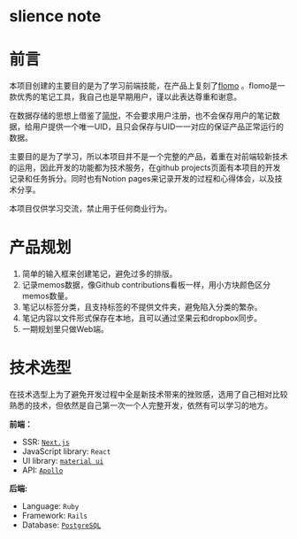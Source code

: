 # slience note
# 前言

本项目创建的主要目的是为了学习前端技能，在产品上复刻了[flomo](https://flomoapp.com/) 。flomo是一款优秀的笔记工具，我自己也是早期用户，谨以此表达尊重和谢意。

在数据存储的思想上借鉴了[简悦](https://simpread.pro/pro.html)，不会要求用户注册，也不会保存用户的笔记数据，给用户提供一个唯一UID，且只会保存与UID一一对应的保证产品正常运行的数据。

主要目的是为了学习，所以本项目并不是一个完整的产品，着重在对前端较新技术的运用，因此开发的功能都为技术服务，在github projects页面有本项目的开发记录和任务拆分。同时也有Notion pages来记录开发的过程和心得体会，以及技术分享。

本项目仅供学习交流，禁止用于任何商业行为。

# 产品规划

1. 简单的输入框来创建笔记，避免过多的排版。
2. 记录memos数据，像Github contributions看板一样，用小方块颜色区分memos数量。
3. 笔记以标签分类，且支持标签的不提供文件夹，避免陷入分类的繁杂。
4. 笔记内容以文件形式保存在本地，且可以通过坚果云和dropbox同步。
5. 一期规划里只做Web端。

# 技术选型

在技术选型上为了避免开发过程中全是新技术带来的挫败感，选用了自己相对比较熟悉的技术，但依然是自己第一次一个人完整开发，依然有可以学习的地方。

**前端：**

- SSR: [`Next.js`](https://nextjs.org/)
- JavaScript library: `React`
- UI library: [`material ui`](https://mui.com/zh/)
- API: [`Apollo`](https://www.apollographql.com/)

**后端:**

- Language: `Ruby`
- Framework: `Rails`
- Database: [`PostgreSQL`](https://www.postgresql.org/)
